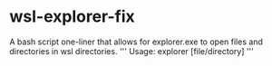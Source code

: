 # wsl-explorer-fix
A bash script one-liner that allows for explorer.exe to open files and directories in wsl directories.
'''
Usage: explorer [file/directory]
'''
